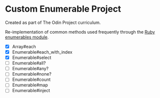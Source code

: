 # Custom Enumerable Project

Created as part of The Odin Project curriculum.

Re-implementation of common methods used frequently through the [Ruby enumerables module](https://ruby-doc.org/3.2.2/Enumerable.html).

- [x] Array#each
- [x] Enumerable#each_with_index
- [x] Enumerable#select
- [ ] Enumerable#all?
- [ ] Enumerable#any?
- [ ] Enumerable#none?
- [ ] Enumerable#count
- [ ] Enumerable#map
- [ ] Enumerable#inject